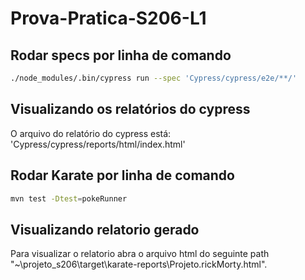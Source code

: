 # Prova-Pratica-S206-L1

 ## Rodar specs por linha de comando
 ```bash
 ./node_modules/.bin/cypress run --spec 'Cypress/cypress/e2e/**/'
 ```

 ## Visualizando os relatórios do cypress
 O arquivo do relatório do cypress está: 'Cypress/cypress/reports/html/index.html'

 ## Rodar Karate por linha de comando
 ```bash
 mvn test -Dtest=pokeRunner
 ```
 ## Visualizando relatorio gerado
 Para visualizar o relatorio abra o arquivo html do seguinte path "~\projeto_s206\target\karate-reports\Projeto.rickMorty.html".

